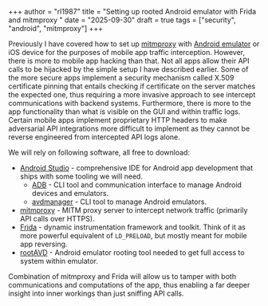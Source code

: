 +++
author = "rl1987"
title = "Setting up rooted Android emulator with Frida and mitmproxy "
date = "2025-09-30"
draft = true
tags = ["security", "android", "mitmproxy"]
+++

Previously I have covered how to set up [mitmproxy](https://www.mitmproxy.org/) 
with [Android emulator](/post/setting-up-mitmproxy-with-android/) or iOS device
for the purposes of mobile app traffic interception. However, there is more to
mobile app hacking than that. Not all apps allow their API calls to be 
hijacked by the simple setup I have described earlier. Some of the more secure
apps implement a security mechanism called X.509 certificate pinning that entails
checking if certificate on the server matches the expected one, thus requiring
a more invasive approach to see intercept communications with backend 
systems. Furthermore, there is more to the app functionality than what is 
visible on the GUI and within traffic logs. Certain mobile apps implement 
proprietary HTTP headers to make adversarial API integrations more difficult to
implement as they cannot be reverse engineered from intercepted API logs
alone.

We will rely on following software, all free to download:

* [Android Studio](https://developer.android.com/studio) - comprehensive IDE
for Android app development that ships with some tooling we will need. 
  * [ADB](https://developer.android.com/tools/adb) - CLI tool and communication
    interface to manage Android devices and emulators.
  * [avdmanager](https://developer.android.com/tools/avdmanager) - CLI tool
    to manage Android emulators.
* [mitmproxy](https://www.mitmproxy.org/) - MITM proxy server to intercept
network traffic (primarily API calls over HTTPS).
* [Frida](https://frida.re/) - dynamic instrumentation framework and toolkit.
Think of it as more powerful equivalent of `LD_PRELOAD`, but mostly meant for 
mobile app reversing.
* [rootAVD](https://gitlab.com/newbit/rootAVD) - Android emulator rooting tool
needed to get full access to system within emulator.

Combination of mitmproxy and Frida will allow us to tamper with both 
communications and computations of the app, thus enabling a far deeper insight
into inner workings than just sniffing API calls.

